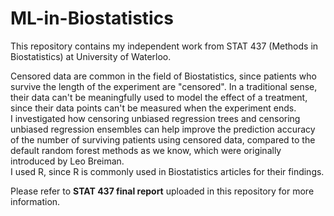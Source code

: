 # ML-in-Biostatistics
This repository contains my independent work from STAT 437 (Methods in Biostatistics) at University of Waterloo.    

Censored data are common in the field of Biostatistics, since patients who survive the length of the experiment are "censored". In a traditional sense, their data can't be meaningfully used to model the effect of a treatment, since their data points can't be measured when the experiment ends.     
I investigated how censoring unbiased regression trees and censoring unbiased regression ensembles can help improve the prediction accuracy of the number of surviving patients using censored data, compared to the default random forest methods as we know, which were originally introduced by Leo Breiman.     
I used R, since R is commonly used in Biostatistics articles for their findings.   

Please refer to **STAT 437 final report** uploaded in this repository for more information.   
